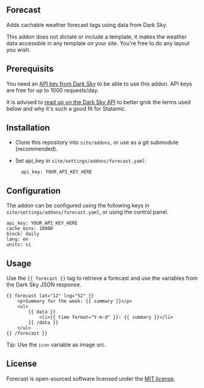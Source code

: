 ## Forecast

Adds cachable weather forecast tags using data from Dark Sky.

This addon does not dictate or include a template, it makes the weather data accessible in any template on your site. You're free to do any layout you wish.


## Prerequisits

You need an [API key from Dark Sky](https://darksky.net) to be able to use this addon. API keys are free for up to 1000 requests/day.

It is advised to [read up on the Dark Sky API](https://darksky.net/dev/docs) to better grok the terms used below and why it's such a good fit for Statamic.

## Installation

* Clone this repository into `site/addons`, or use as a git submodule (recommended).
* Set api_key in `site/settings/addons/forecast.yaml`:

        api_key: YOUR_API_KEY_HERE


## Configuration

The addon can be configured using the following keys in `site/settings/addons/forecast.yaml`, or using the control panel.

    api_key: YOUR_API_KEY_HERE
    cache_mins: 10800
    block: daily
    lang: en
    units: si

## Usage

Use the `{{ forecast }}` tag to retrieve a forecast and use the variables from the Dark Sky JSON response.

    {{ forecast lat="12" lng="52" }}
        <p>Summary for the week: {{ summary }}</p>
        <ul>
            {{ data }}
                <li>{{ time format="Y-m-d" }}: {{ summary }}</li>
            {{ /data }}
        </ul>
    {{ /forecast }}

Tip: Use the `icon` variable as image src.


## License

Forecast is open-sourced software licensed under the [MIT license](http://opensource.org/licenses/MIT).

